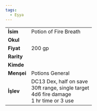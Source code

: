 ```yaml
---
tags:
  - Eşya
---  
```

  
|  |  |  
|---|---|  
| **İsim** | Potion of Fire Breath|  
| **Okul** | |  
| **Fiyat** | 200 gp|  
| **Rarity** | |  
| **Kimde** | |  
| **Menşei** | Potions General|  
| **İşlev** | DC13 Dex, half on save<br>30ft range, single target<br>4d6 fire damage<br>1 hr time or 3 use|  
